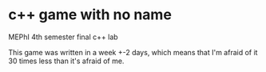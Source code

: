 # c++ game with no name
MEPhI 4th semester final c++ lab

This game was written in a week +-2 days, which means that I'm afraid of it 30 times less than it's afraid of me.
